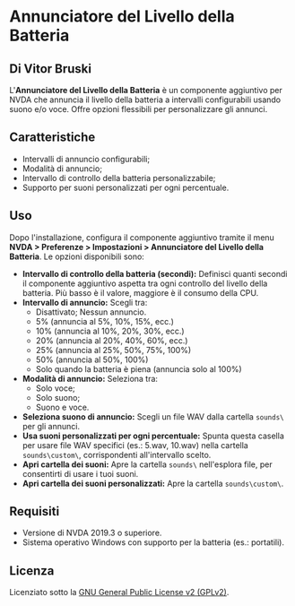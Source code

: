 # Annunciatore del Livello della Batteria
## Di Vitor Bruski
L'**Annunciatore del Livello della Batteria** è un componente aggiuntivo per NVDA che annuncia il livello della batteria a intervalli configurabili usando suono e/o voce. Offre opzioni flessibili per personalizzare gli annunci.
## Caratteristiche
- Intervalli di annuncio configurabili;
- Modalità di annuncio;
- Intervallo di controllo della batteria personalizzabile;
- Supporto per suoni personalizzati per ogni percentuale.
## Uso
Dopo l'installazione, configura il componente aggiuntivo tramite il menu **NVDA > Preferenze > Impostazioni > Annunciatore del Livello della Batteria**. Le opzioni disponibili sono:
- **Intervallo di controllo della batteria (secondi):** Definisci quanti secondi il componente aggiuntivo aspetta tra ogni controllo del livello della batteria. Più basso è il valore, maggiore è il consumo della CPU.
- **Intervallo di annuncio:** Scegli tra:
  - Disattivato; Nessun annuncio.
  - 5% (annuncia al 5%, 10%, 15%, ecc.)
  - 10% (annuncia al 10%, 20%, 30%, ecc.)
  - 20% (annuncia al 20%, 40%, 60%, ecc.)
  - 25% (annuncia al 25%, 50%, 75%, 100%)
  - 50% (annuncia al 50%, 100%)
  - Solo quando la batteria è piena (annuncia solo al 100%)
- **Modalità di annuncio:** Seleziona tra:
  - Solo voce;
  - Solo suono;
  - Suono e voce.
- **Seleziona suono di annuncio:** Scegli un file WAV dalla cartella `sounds\` per gli annunci.
- **Usa suoni personalizzati per ogni percentuale:** Spunta questa casella per usare file WAV specifici (es.: 5.wav, 10.wav) nella cartella `sounds\custom\`, corrispondenti all'intervallo scelto.
- **Apri cartella dei suoni:** Apre la cartella `sounds\` nell'esplora file, per consentirti di usare i tuoi suoni.
- **Apri cartella dei suoni personalizzati:** Apre la cartella `sounds\custom\`.
## Requisiti
- Versione di NVDA 2019.3 o superiore.
- Sistema operativo Windows con supporto per la batteria (es.: portatili).
## Licenza
Licenziato sotto la [GNU General Public License v2 (GPLv2)](https:\\www.gnu.org\licenses\gpl-2.0.html).